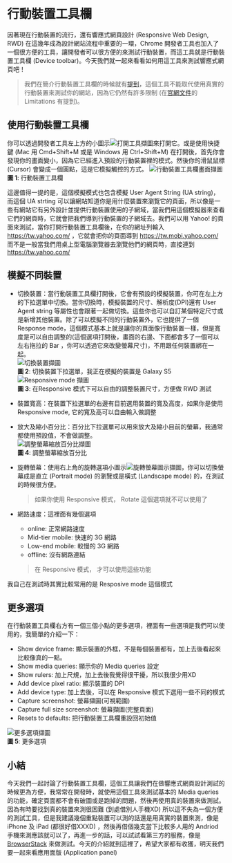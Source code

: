 
# 行動裝置工具欄
因著現在行動裝置的流行，還有響應式網頁設計 (Responsive Web Design, RWD) 在這幾年成為設計網站流程中重要的一環，Chrome 開發者工具也加入了一個很方便的工具，讓開發者可以很方便的來測試行動裝置，而這工具就是行動裝置工具欄 (Device toolbar)。今天我們就一起來看看如何用這工具來測試響應式網頁吧！

> 我們在簡介行動裝置工具欄的時候就有[提到](https://github.com/konekoya/talks/blob/master/intro-to-chrome-devtools-triathlon/day-5.md#%E8%A1%8C%E5%8B%95%E8%A3%9D%E7%BD%AE%E5%B7%A5%E5%85%B7%E6%AC%84-device-toolbar)，這個工具不能取代使用真實的行動裝置來測試你的網站，因為它仍然有許多限制 (在[官網文件](https://developers.google.com/web/tools/chrome-devtools/device-mode/emulate-mobile-viewports)的 Limitations 有提到)。

## 使用行動裝置工具欄
你可以透過開發者工具左上方的小圖示![打開工具擷圖](https://www.dropbox.com/s/yye3ro96804phdc/device-toolbar.jpg?raw=1)來打開它。或是使用快捷鍵 (Mac 用 Cmd+Shift+M 或是 Windows 用 Ctrl+Shift+M) 
在打開後，首先你會發現你的畫面變小，因為它已經進入預設的行動裝置裡的模式。然後你的滑鼠鼠標 (Cursor) 會變成一個圓點，這是它模擬觸控的方式。
![行動裝置工具欄畫面擷圖](https://www.dropbox.com/s/p2ombturlkih0ox/device-mode.jpg?raw=1)  
**圖 1**: 行動裝置工具欄

這邊值得一提的是，這個模擬模式也包含模擬 User Agent String (UA string)，而這個 UA strting 可以讓網站知道你是用什麼裝置來瀏覽它的頁面，所以像是一些有網站它有另外設計並提供行動裝置使用的子網域，當我們用這個模擬器來查看它們的網頁時，它就會把我們導到行動裝置的子網域去。我們可以用 Yahoo! 的頁面來測試，當你打開行動裝置工具欄後，在你的網址列輸入 https://tw.yahoo.com/ ，它就會把你的頁面導到 https://tw.mobi.yahoo.com/ 而不是一般當我們用桌上型電腦瀏覽器去瀏覽他們的網頁時，直接連到 https://tw.yahoo.com/ 


## 模擬不同裝置
- 切換裝置：當行動裝置工具欄打開後，它會有預設的模擬裝置，你可在左上方的下拉選單中切換。當你切換時，模擬裝置的尺寸、解析度(DPI)還有 User Agent string 等屬性也會跟著一起做切換。這些你也可以自訂某個特定尺寸或是新增其他裝置。除了可以模擬不同的行動裝置外，它也提供了一個 Response mode，這個模式基本上就是讓你的頁面像行動裝置一樣，但是寬度是可以自由調整的(這個選項打開後，畫面的右邊、下面都會多了一個可以左右拖拉的 Bar ，你可以透過它來改變螢幕尺寸)，不用跟任何裝置綁在一起。  
  ![切換裝置擷圖](https://www.dropbox.com/s/kikcuj6v8f5axs5/device-dropdown.jpg?raw=1)  
  **圖 2**: 切換裝置下拉選單，我正在模擬的裝置是 Galaxy S5  
  ![Responsive mode 擷圖](https://www.dropbox.com/s/4s6brzkdwkhu33p/responsive-mode.jpg?raw=1)  
  **圖 3**: 在Responsive 模式下可以自由的調整裝置尺寸，方便做 RWD 測試
  
- 裝置寬高：在裝置下拉選單的右邊有目前選用裝置的寬及高度，如果你是使用 Responsive mode, 它的寬及高可以自由輸入做調整  

- 放大及縮小百分比：百分比下拉選單可以用來放大及縮小目前的螢幕，我通常都使用預設值，不會做調整。  
  ![調整螢幕縮放百分比擷圖](https://www.dropbox.com/s/t8z7q5hwbkdtdqu/zoom.jpg?raw=1)  
  **圖 4**: 調整螢幕縮放百分比
- 旋轉螢幕：使用右上角的旋轉選項小圖示![旋轉螢幕圖示擷圖](https://www.dropbox.com/s/ew1det542uvr3xh/rotate-icon.jpg?raw=1)，你可以切換螢幕成是直立 (Portrait mode) 的瀏覽或是橫式 (Landscape mode) 的，在測試的時候很方便。
  > 如果你使用 Responsive 模式， Rotate 這個選項就不可以使用了
- 網路速度：這裡面有幾個選項
    - online: 正常網路速度
    - Mid-tier mobile: 快速的 3G 網路
    - Low-end mobile: 較慢的 3G 網路
    - offline: 沒有網路連結
  > 在 Responsive 模式， 才可以使用這些功能

我自己在測試時其實比較常用的是 Resposive mode 這個模式

## 更多選項
在行動裝置工具欄右方有一個三個小點的更多選項，裡面有一些選項是我們可以使用的，我簡單的介紹一下：
- Show device frame: 顯示裝置的外框，不是每個裝置都有，加上去後看起來比較像真的一點。
- Show media queries: 顯示你的 Media queries 設定
- Show rulers: 加上尺規，加上去後我覺得很干擾，所以我很少用XD
- Add device pixel ratio: 顯示裝置的 DPI
- Add device type: 加上去後，可以在 Responsive 模式下選用一些不同的模式
- Capture screenshot: 螢幕擷圖(可視範圍)
- Capture full size screenshot: 螢幕擷圖(完整頁面)
- Resets to defaults: 把行動裝置工具欄重設回初始值

![更多選項擷圖](https://www.dropbox.com/s/vsap589f1bp0gk2/more-options.jpg?raw=1)  
**圖 5**: 更多選項

## 小結
今天我們一起討論了行動裝置工具欄，這個工具讓我們在做響應式網頁設計測試的時候更為方便，我常常在開發時，就使用這個工具來測試基本的 Media queries 的功能，確定頁面都不會有破圖或是跑掉的問題，然後再使用真的裝置來做測試。因為有時要找到真的裝置來測很困難 (到處借別人手機XD) 所以這不失為一個方便的測試工具，但是我建議幾個重點裝置可以測的話還是用真實的裝置來測，像是 iPhone 及 iPad (都很好借XXXD) ，然後再借個幾支當下比較多人用的 Andriod 手機來測應該就可以了，再進一步的話，可以試試看第三方的服務，像是 [BrowserStack](https://www.browserstack.com/) 來做測試。今天的介紹就到這裡了，希望大家都有收獲，明天我們要一起來看應用面版 (Application panel)
